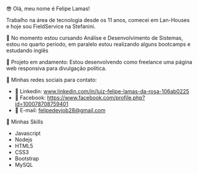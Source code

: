 😎 Olá, meu nome é Felipe Lamas!

Trabalho na área de tecnologia desde os 11 anos, comecei em Lan-Houses e hoje sou FieldService na Stefanini.

📓 No momento estou cursando Análise e Desenvolvimento de Sistemas, estou no quarto período, em paralelo estou realizando alguns bootcamps e estudando inglês

🔭 Projeto em andamento: Estou desenvolvendo como freelance uma página web responsiva para divulgação politica.

💬 Minhas redes sociais para contato:

- 🔗 Linkedin: www.linkedin.com/in/luiz-felipe-lamas-da-rosa-106ab0225
- 🔗 Facebook: https://www.facebook.com/profile.php?id=100078708759401
- 📧 E-mail: felipedevjob28@gmail.com


🚀 Minhas Skills
 - Javascript  
 - Nodejs 
 - HTML5 
 - CSS3 
 - Bootstrap  
 - MySQL 
